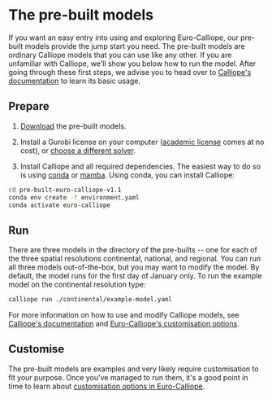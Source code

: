 # The pre-built models

If you want an easy entry into using and exploring Euro-Calliope, our pre-built models provide the jump start you need.
The pre-built models are ordinary Calliope models that you can use like any other.
If you are unfamiliar with Calliope, we'll show you below how to run the model.
After going through these first steps, we advise you to head over to [Calliope's documentation](https://calliope.readthedocs.io/en/v0.6.7/) to learn its basic usage.

## Prepare

1. [Download](https://doi.org/10.5281/zenodo.3949552) the pre-built models.

2. Install a Gurobi license on your computer ([academic license](https://www.gurobi.com/downloads/end-user-license-agreement-academic/) comes at no cost), or [choose a different solver](./customisation.md#manual).

3. Install Calliope and all required dependencies.
The easiest way to do so is using [conda](https://conda.io/) or [mamba](https://mamba.readthedocs.io/).
Using conda, you can install Calliope:

```bash
cd pre-built-euro-calliope-v1.1
conda env create -f environment.yaml
conda activate euro-calliope
```

## Run

There are three models in the directory of the pre-builts -- one for each of the three spatial resolutions continental, national, and regional.
You can run all three models out-of-the-box, but you may want to modify the model.
By default, the model runs for the first day of January only.
To run the example model on the continental resolution type:

```bash
calliope run ./continental/example-model.yaml
```

For more information on how to use and modify Calliope models, see [Calliope's documentation](https://calliope.readthedocs.io) and [Euro-Calliope's customisation options](./customisation.md).

## Customise

The pre-built models are examples and very likely require customisation to fit your purpose.
Once you've managed to run them, it's a good point in time to learn about [customisation options in Euro-Calliope](./customisation.md).
